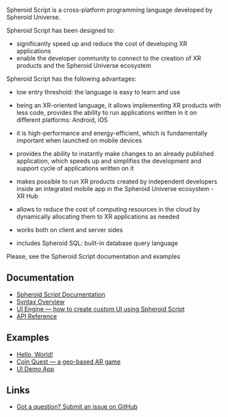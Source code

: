 Spheroid Script is a cross-platform programming language developed by Spheroid Universe.

Spheroid Script has been designed to:

- significantly speed up and reduce the cost of developing XR applications
- enable the developer community to connect to the creation of XR products and the Spheroid Universe ecosystem

Spheroid Script has the following advantages:

- low entry threshold: the language is easy to learn and use

- being an XR-oriented language, it allows implementing XR products with less code, provides the ability to run applications written in it on different platforms: Android, iOS

- it is high-performance and energy-efficient, which is fundamentally important when launched on mobile devices

- provides the ability to instantly make changes to an already published application, which speeds up and simplifies the development and support cycle of applications written on it

- makes possible to run XR products created by independent developers inside an integrated mobile app in the Spheroid Universe ecosystem - XR Hub

- allows to reduce the cost of computing resources in the cloud by dynamically allocating them to XR applications as needed

- works both on client and server sides

- includes Spheroid SQL: built-in database query language

Please, see the Spheroid Script documentation and examples

## Documentation
- [Spheroid Script Documentation](https://spheroiduniverse.github.io/SpheroidScript/)
- [Syntax Overview](https://spheroiduniverse.github.io/SpheroidScript/basic-syntax.html)
- [UI Engine — how to create custom UI using Spheroid Script](https://spheroiduniverse.github.io/SpheroidScript/ui/)
- [API Reference](https://spheroiduniverse.github.io/SpheroidScript/reference/)

## Examples
- [Hello, World!](examples/HelloWorld)
- [Coin Quest — a geo-based AR game](examples/CoinQuest)
- [UI Demo App](examples/UI)

## Links
- [Got a question? Submit an issue on GitHub](docs/submit-an-issue.md)
